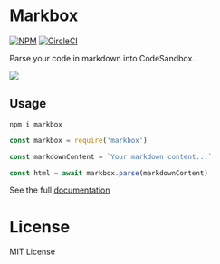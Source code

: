 # Markbox

[![NPM](https://badgen.net/npm/v/markbox)](https://npm.im/markbox)
[![CircleCI](https://circleci.com/gh/djyde/markbox/tree/master.svg?style=shield)](https://circleci.com/gh/djyde/markbox/tree/master)

Parse your code in markdown into CodeSandbox.

![](https://ws2.sinaimg.cn/large/006tNc79gy1fvo0pvcsulj31kw14gnbd.jpg)

## Usage

```
npm i markbox
```

```js
const markbox = require('markbox')

const markdownContent = `Your markdown content...`

const html = await markbox.parse(markdownContent)
```

See the full [documentation](https://markbox.js.org)

# License

MIT License